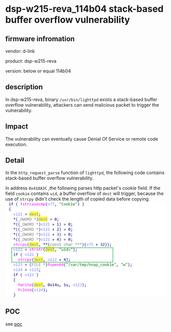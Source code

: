 # dsp-w215-reva_114b04 stack-based buffer overflow vulnerability
## firmware infromation
vendor: d-link

product: dsp-w215-reva

version: below or equal 114b04

## description

In dsp-w215-reva, binary `/usr/bin/lighttpd` exists a stack-based buffer overflow vulnerability, attackers can send malicious packet to trigger the vulnerability.

## Impact

The vulnerability can eventually cause Denial Of Service or remote code execution.

## Detail

In the `http_request_parse` function of `lighttpd`, the following code contains stack-based buffer overflow vulnerability.

In address `0x418A3C` ,the following parses http packet's cookie field. If the field `cookie` contains `uid`, a buffer overflow of `dest` will trigger, because the use of `strcpy` didn't check the length of copied data before copying.
![cookie](image.png)

## POC
see [poc](./poc)

